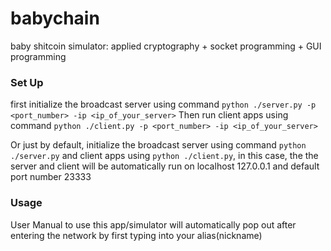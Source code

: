 # babychain
baby shitcoin simulator: applied cryptography + socket programming + GUI programming

### Set Up
first initialize the broadcast server using command `python ./server.py -p <port_number> -ip <ip_of_your_server>`
Then run client apps using command `python ./client.py -p <port_number> -ip <ip_of_your_server>`

Or just by default, initialize the broadcast server using command `python ./server.py` and client apps using `python ./client.py`, in this case, the the server and client will be automatically run on localhost 127.0.0.1 and default port number 23333

### Usage
User Manual to use this app/simulator will automatically pop out after entering the network by first typing into your alias(nickname)
